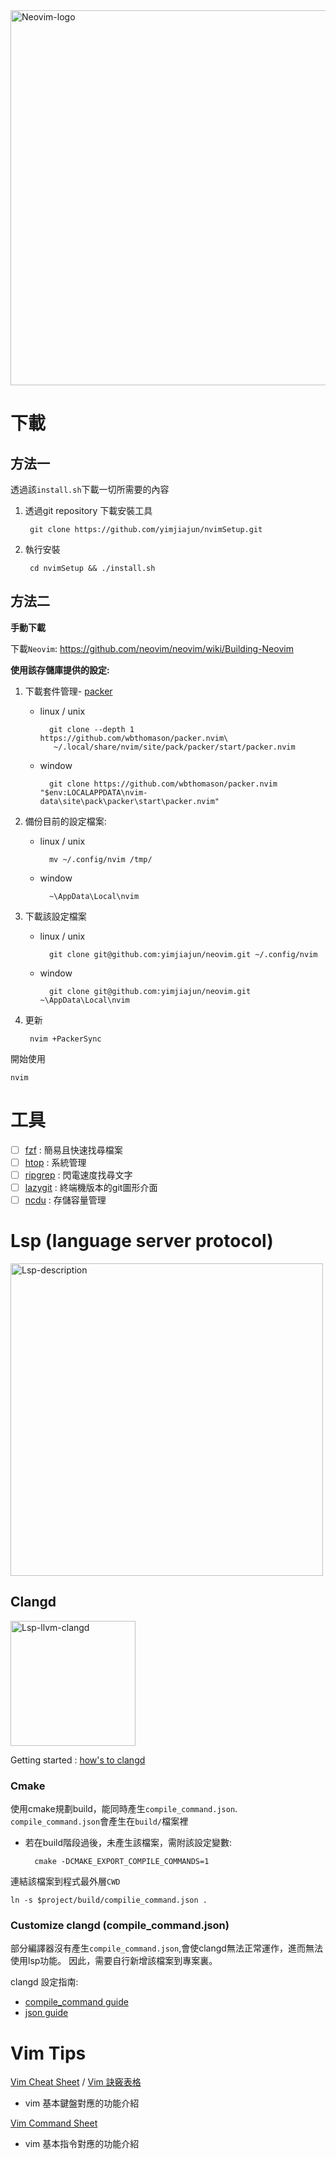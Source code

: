 <img src="https://upload.wikimedia.org/wikipedia/commons/4/4f/Neovim-logo.svg" alt="Neovim-logo" width="600"/>

# 下載

## 方法一

透過該`install.sh`下載一切所需要的內容

1. 透過git repository 下載安裝工具

		git clone https://github.com/yimjiajun/nvimSetup.git

2. 執行安裝

		cd nvimSetup && ./install.sh

## 方法二

**手動下載**

下載`Neovim`: https://github.com/neovim/neovim/wiki/Building-Neovim

**使用該存儲庫提供的設定:**

1. 下載套件管理- [packer](https://github.com/wbthomason/packer.nvim)
	- linux / unix

			git clone --depth 1 https://github.com/wbthomason/packer.nvim\
			 ~/.local/share/nvim/site/pack/packer/start/packer.nvim

	- window

			git clone https://github.com/wbthomason/packer.nvim "$env:LOCALAPPDATA\nvim-data\site\pack\packer\start\packer.nvim"

2. 備份目前的設定檔案:
	- linux / unix

			mv ~/.config/nvim /tmp/

	- window

			~\AppData\Local\nvim

3. 下載該設定檔案
	- linux / unix

			git clone git@github.com:yimjiajun/neovim.git ~/.config/nvim

	- window

			git clone git@github.com:yimjiajun/neovim.git ~\AppData\Local\nvim

4. 更新

		nvim +PackerSync

開始使用

	nvim

# 工具

- [ ] [fzf](https://github.com/junegunn/fzf) : 簡易且快速找尋檔案
- [ ] [htop](https://htop.dev/) : 系統管理
- [ ] [ripgrep](https://github.com/BurntSushi/ripgrep) : 閃電速度找尋文字
- [ ] [lazygit](https://github.com/jesseduffield/lazygit) : 終端機版本的git圖形介面
- [ ] [ncdu](https://dev.yorhel.nl/ncdu) : 存儲容量管理

# Lsp (language server protocol)
<img src="https://matklad.github.io/assets/LSP-MxN.png" alt="Lsp-description" width="500"/>

## Clangd

<img src="https://llvm.org/img/LLVMWyvernBig.png" alt="Lsp-llvm-clangd" width="200"/>

Getting started : [how's to clangd](https://clangd.llvm.org/installation#compile_commandsjson)

### Cmake

使用cmake規劃build，能同時產生`compile_command.json`.
`compile_command.json`會產生在`build/`檔案裡
- 若在build階段過後，未產生該檔案，需附該設定變數:

		cmake -DCMAKE_EXPORT_COMPILE_COMMANDS=1

連結該檔案到程式最外層`CWD`

	ln -s $project/build/compilie_command.json .

### Customize clangd (compile_command.json)

部分編譯器沒有產生`compile_command.json`,會使clangd無法正常運作，進而無法使用lsp功能。
因此，需要自行新增該檔案到專案裏。

clangd 設定指南:
- [compile_command guide](https://github.com/neovim/nvim-lspconfig/blob/master/doc/server_configurations.md#clangd)
- [json guide](https://clang.llvm.org/docs/JSONCompilationDatabase.html)

# Vim Tips

[Vim Cheat Sheet](https://vim.rtorr.com) / [Vim 訣竅表格](https://vim.rtorr.com/lang/zh_tw)
- vim 基本鍵盤對應的功能介紹

[Vim Command Sheet](https://vimhelp.org/index.txt.html#ex-cmd-index)
- vim 基本指令對應的功能介紹
